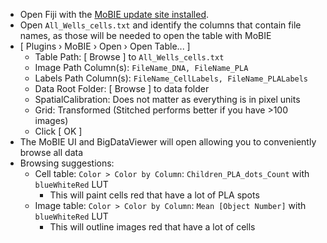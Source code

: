 - Open Fiji with the [MoBIE update site installed](https://github.com/mobie/mobie-viewer-fiji?tab=readme-ov-file#install).
- Open `All_Wells_cells.txt` and identify the columns that contain file names, as those will be needed to open the table with MoBIE
- [ Plugins › MoBIE › Open › Open Table... ]
   - Table Path: [ Browse ] to `All_Wells_cells.txt`
   - Image Path Column(s): `FileName_DNA, FileName_PLA`
   - Labels Path Column(s): `FileName_CellLabels, FileName_PLALabels`
   - Data Root Folder: [ Browse ] to data folder
   - SpatialCalibration: Does not matter as everything is in pixel units
   - Grid: Transformed (Stitched performs better if you have >100 images)
   - Click [ OK ]
- The MoBIE UI and BigDataViewer will open allowing you to conveniently browse all data
- Browsing suggestions:
   - Cell table: `Color > Color by Column`: `Children_PLA_dots_Count` with `blueWhiteRed` LUT
      - This will paint cells red that have a lot of PLA spots
   - Image table: `Color > Color by Column`: `Mean [Object Number]` with `blueWhiteRed` LUT
      - This will outline images red that have a lot of cells
   

